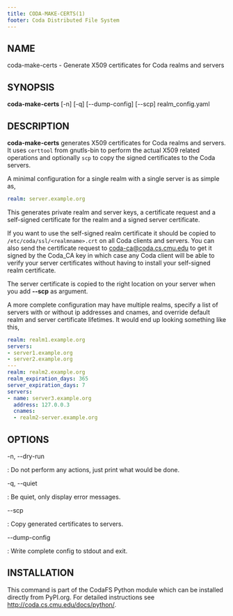 ```yaml
---
title: CODA-MAKE-CERTS(1)
footer: Coda Distributed File System
---
```


## NAME

coda-make-certs - Generate X509 certificates for Coda realms and servers

## SYNOPSIS

**coda-make-certs** [-n] [-q] [\-\-dump-config] [\-\-scp] realm\_config.yaml

## DESCRIPTION

**coda-make-certs** generates X509 certificates for Coda realms and servers. It
uses `certtool` from gnutls-bin to perform the actual X509 related operations
and optionally `scp` to copy the signed certificates to the Coda servers.

A minimal configuration for a single realm with a single server is as simple
as,

```yaml
realm: server.example.org
```

This generates private realm and server keys, a certificate request and a
self-signed certificate for the realm and a signed server certificate.

If you want to use the self-signed realm certificate it should be copied to
`/etc/coda/ssl/<realmname>.crt` on all Coda clients and servers. You can also
send the certificate request to <coda-ca@coda.cs.cmu.edu> to get it signed
by the Coda\_CA key in which case any Coda client will be able to verify your
server certificates without having to install your self-signed realm certificate.

The server certificate is copied to the right location on your server
when you add **--scp** as argument.

A more complete configuration may have multiple realms, specify a list of
servers with or without ip addresses and cnames, and override default realm
and server certificate lifetimes. It would end up looking something like this,

```yaml
realm: realm1.example.org
servers:
- server1.example.org
- server2.example.org
---
realm: realm2.example.org
realm_expiration_days: 365
server_expiration_days: 7
servers:
- name: server3.example.org
  address: 127.0.0.3
  cnames:
  - realm2-server.example.org
```

## OPTIONS

-n, \-\-dry-run

:   Do not perform any actions, just print what would be done.

-q, \-\-quiet

:   Be quiet, only display error messages.

\-\-scp

:   Copy generated certificates to servers.

\-\-dump-config

:   Write complete config to stdout and exit.

## INSTALLATION

This command is part of the CodaFS Python module which can be installed
directly from PyPI.org. For detailed instructions see
<http://coda.cs.cmu.edu/docs/python/>.
